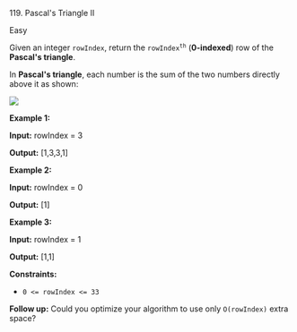 119\. Pascal's Triangle II

Easy

Given an integer `rowIndex`, return the <code>rowIndex<sup>th</sup></code> (**0-indexed**) row of the **Pascal's triangle**.

In **Pascal's triangle**, each number is the sum of the two numbers directly above it as shown:

![](https://upload.wikimedia.org/wikipedia/commons/0/0d/PascalTriangleAnimated2.gif)

**Example 1:**

**Input:** rowIndex = 3

**Output:** [1,3,3,1]

**Example 2:**

**Input:** rowIndex = 0

**Output:** [1]

**Example 3:**

**Input:** rowIndex = 1

**Output:** [1,1]

**Constraints:**

*   `0 <= rowIndex <= 33`

**Follow up:** Could you optimize your algorithm to use only `O(rowIndex)` extra space?